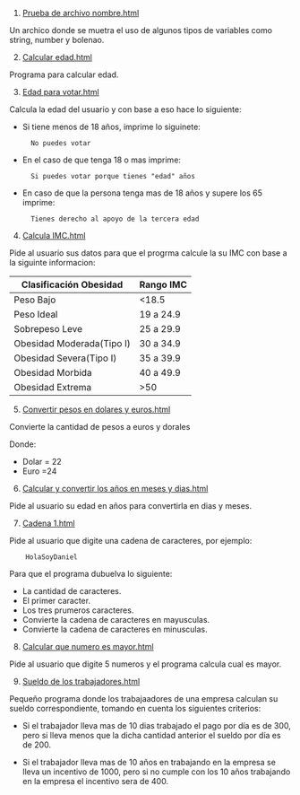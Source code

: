 1. [Prueba de archivo nombre.html](https://github.com/Hector17Felix/COBAEV-13-Semestre2021-A/blob/main/JavaScript/Prueba%20de%20archivo%20nombre.html)

Un archico donde se muetra el uso de algunos tipos de variables como string, number y bolenao.

2. [Calcular edad.html](https://github.com/Hector17Felix/COBAEV-13-Semestre2021-A/blob/main/JavaScript/Calcular%20edad.html)

Programa para calcular edad.

3. [Edad para votar.html](https://github.com/Hector17Felix/COBAEV-13-Semestre2021-A/blob/main/JavaScript/Edad%20para%20votar.html)

Calcula la edad del usuario y con base a eso hace lo siguiente:
- Si tiene menos de 18 años, imprime lo siguinete: 

		No puedes votar

- En el caso de que tenga 18 o mas imprime:

		Si puedes votar porque tienes "edad" años

- En caso de que la persona tenga mas de 18 años y supere los 65 imprime:

		Tienes derecho al apoyo de la tercera edad


4. [Calcula IMC.html](https://github.com/Hector17Felix/COBAEV-13-Semestre2021-A/blob/main/JavaScript/Calcula%20IMC.html)

Pide al usuario sus datos para que el progrma calcule la su IMC con base a la siguinte informacion:

| Clasificación Obesidad  | Rango IMC |
| ------------- | ------------- |
| Peso Bajo | <18.5  |
| Peso Ideal  | 19 a 24.9 |
| Sobrepeso Leve  | 25 a 29.9 |
| Obesidad Moderada(Tipo I)  | 30 a 34.9 |
| Obesidad Severa(Tipo I) | 35 a 39.9 |
| Obesidad Morbida  | 40 a 49.9 |
| Obesidad Extrema  | >50 |


5. [Convertir pesos en dolares y euros.html](https://github.com/Hector17Felix/COBAEV-13-Semestre2021-A/blob/main/JavaScript/Convertir%20pesos%20en%20dolares%20y%20euros.html)

Convierte la cantidad de pesos a euros y dorales

Donde:
- Dolar = 22
- Euro =24


6. [Calcular y convertir los años en meses y dias.html
](https://github.com/Hector17Felix/COBAEV-13-Semestre2021-A/blob/main/JavaScript/Calcular%20y%20convertir%20los%20a%C3%B1os%20en%20meses%20y%20dias.html)

Pide al usuario su edad en años para convertirla en dias y meses.


7. [Cadena 1.html](https://github.com/Hector17Felix/COBAEV-13-Semestre2021-A/blob/main/JavaScript/Cadena%201.html)

Pide al usuario que digite una cadena de caracteres, por ejemplo: 

		HolaSoyDaniel
Para que el programa dubuelva lo siguiente:
- La cantidad de caracteres.
- El primer caracter.
- Los tres prumeros caracteres.
- Convierte la cadena de caracteres en mayusculas.
- Convierte la cadena de caracteres en minusculas.


8. [Calcular que numero es mayor.html](https://github.com/Hector17Felix/COBAEV-13-Semestre2021-A/blob/main/JavaScript/Calcular%20que%20numero%20es%20mayor.html)

Pide al usuario que digite 5 numeros y el programa calcula cual es mayor.


9. [Sueldo de los trabajadores.html](https://github.com/Hector17Felix/COBAEV-13-Semestre2021-A/blob/main/JavaScript/Sueldo%20de%20los%20trabajadores.html)

Pequeño programa donde los trabajaadores de una empresa calculan su sueldo correspondiente, tomando en cuenta los siguientes criterios:

- Si el trabajador lleva mas de 10 dias trabajado el pago por día es de 300, pero si lleva menos que la dicha cantidad anterior el sueldo por día es de 200.

- Si el trabajador lleva mas de 10 años en trabajando en la empresa se lleva un incentivo de 1000, pero si no cumple con los 10 años trabajando en la empresa el incentivo sera de 400.
